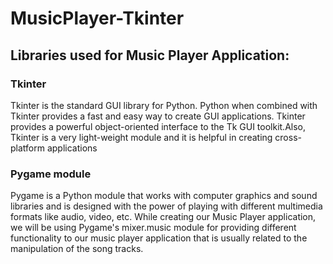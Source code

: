 # MusicPlayer-Tkinter
## Libraries used for Music Player Application:

### Tkinter

Tkinter is the standard GUI library for Python. Python when combined with Tkinter provides a fast and easy way to create GUI applications. Tkinter provides a powerful object-oriented interface to the Tk GUI toolkit.Also, Tkinter is a very light-weight module and it is helpful in creating cross-platform applications

### Pygame module

Pygame is a Python module that works with computer graphics and sound libraries and is designed with the power of playing with different multimedia formats like audio, video, etc. While creating our Music Player application, we will be using Pygame's mixer.music module for providing different functionality to our music player application that is usually related to the manipulation of the song tracks.
